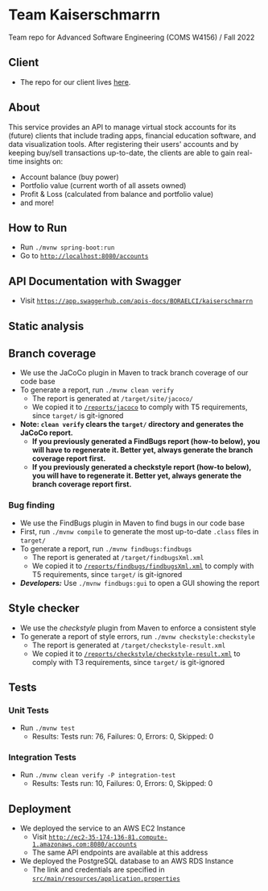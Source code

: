 # Team Kaiserschmarrn

Team repo for Advanced Software Engineering (COMS W4156) / Fall 2022

## Client

- The repo for our client lives [here](https://github.com/wu-rymd/kaiserschmarrn-client).

## About

This service provides an API to manage virtual stock accounts for its (future) clients that include trading apps, financial education software, and data visualization tools.
After registering their users' accounts and by keeping buy/sell transactions up-to-date, the clients are able to gain real-time insights on:

- Account balance (buy power)
- Portfolio value (current worth of all assets owned)
- Profit & Loss (calculated from balance and portfolio value)
- and more!

## How to Run

- Run `./mvnw spring-boot:run`
- Go to [`http://localhost:8080/accounts`](http://localhost:8080/accounts)

## API Documentation with Swagger

- Visit [`https://app.swaggerhub.com/apis-docs/BORAELCI/kaiserschmarrn`](https://app.swaggerhub.com/apis-docs/BORAELCI/kaiserschmarrn)

## Static analysis

## Branch coverage

- We use the JaCoCo plugin in Maven to track branch coverage of our code base
- To generate a report, run `./mvnw clean verify`
  - The report is generated at `/target/site/jacoco/`
  - We copied it to [`/reports/jacoco`](https://github.com/wu-rymd/kaiserschmarrn/blob/main/reports/jacoco) to comply with T5 requirements, since `target/` is git-ignored
- **Note: `clean verify` clears the `target/` directory and generates the JaCoCo report.**
  - **If you previously generated a FindBugs report (how-to below), you will have to regenerate it. Better yet, always generate the branch coverage report **first**.**
  - **If you previously generated a checkstyle report (how-to below), you will have to regenerate it. Better yet, always generate the branch coverage report **first**.**

### Bug finding

- We use the FindBugs plugin in Maven to find bugs in our code base
- First, run `./mvnw compile` to generate the most up-to-date `.class` files in `target/`
- To generate a report, run `./mvnw findbugs:findbugs`
  - The report is generated at `/target/findbugsXml.xml`
  - We copied it to [`/reports/findbugs/findbugsXml.xml`](https://github.com/wu-rymd/kaiserschmarrn/blob/main/reports/findbugs/findbugsXml.xml) to comply with T5 requirements, since `target/` is git-ignored
- **_Developers:_** Use `./mvnw findbugs:gui` to open a GUI showing the report

## Style checker

- We use the _checkstyle_ plugin from Maven to enforce a consistent style
- To generate a report of style errors, run `./mvnw checkstyle:checkstyle`
  - The report is generated at `/target/checkstyle-result.xml`
  - We copied it to [`/reports/checkstyle/checkstyle-result.xml`](https://github.com/wu-rymd/kaiserschmarrn/blob/main/reports/checkstyle/checkstyle-result.xml) to comply with T3 requirements, since `target/` is git-ignored

## Tests

### Unit Tests

- Run `./mvnw test`
  - Results: Tests run: 76, Failures: 0, Errors: 0, Skipped: 0

### Integration Tests

- Run `./mvnw clean verify -P integration-test`
  - Results: Tests run: 10, Failures: 0, Errors: 0, Skipped: 0

## Deployment

- We deployed the service to an AWS EC2 Instance
  - Visit [`http://ec2-35-174-136-81.compute-1.amazonaws.com:8080/accounts`](http://ec2-35-174-136-81.compute-1.amazonaws.com:8080/accounts)
  - The same API endpoints are available at this address
- We deployed the PostgreSQL database to an AWS RDS Instance
  - The link and credentials are specified in [`src/main/resources/application.properties`](https://github.com/wu-rymd/kaiserschmarrn/blob/main/src/main/resources/application.properties)
